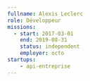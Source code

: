 ```yaml
---
fullname: Alexis Leclerc
role: Développeur
missions:
  - start: 2017-03-01
    end: 2019-08-31
    status: independent
    employer: octo
startups:
    - api-entreprise
---
```

